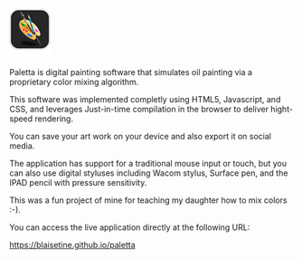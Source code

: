 
![Paletta](img/logo.png)

Paletta is digital painting software that simulates oil painting via a proprietary color mixing algorithm.

This software was implemented completly using HTML5, Javascript, and CSS,  and leverages Just-in-time compilation in the browser to deliver hight-speed rendering. 

You can save your art work on your device and also export it on social media. 

The application has support for a traditional mouse input or touch, but you can also use digital styluses including Wacom stylus, Surface pen, and the IPAD pencil with pressure sensitivity.

This was a fun project of mine for teaching my daughter how to mix colors :-).

You can access the live application directly at the following URL:

https://blaisetine.github.io/paletta